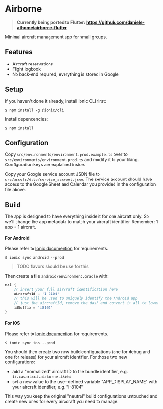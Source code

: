 Airborne
========

> **Currently being ported to Flutter: https://github.com/daniele-athome/airborne-flutter**

Minimal aircraft management app for small groups.

## Features

* Aircraft reservations
* Flight logbook
* No back-end required, everything is stored in Google

## Setup

If you haven't done it already, install Ionic CLI first:

```shell
$ npm install -g @ionic/cli
```

Install dependencies:

```shell
$ npm install
```

## Configuration

Copy `src/environments/environment.prod.example.ts` over to `src/environments/environment.prod.ts` and modify it
to your liking. Configuration keys are explained inside.

Copy your Google service account JSON file to `src/assets/data/service_account.json`. The service account should
have access to the Google Sheet and Calendar you provided in the configuration file above.

## Build

The app is designed to have everything inside it for one aircraft only.
So we'll change the app metadata to match your aircraft identifier.
Remember: 1 app = 1 aircraft.

#### For Android

Please refer to [Ionic documention](https://capacitorjs.com/docs/getting-started/dependencies#android-development)
for requirements.

```shell
$ ionic sync android --prod
```

> TODO flavors should be use for this

Then create a file `android/environment.gradle` with:

```groovy
ext {
    // insert your full aircraft identification here
    aircraftId = 'I-8104'
    // this will be used to uniquely identify the Android app
    // just the aircraftId, remove the dash and convert it all to lower case
    idSuffix = 'i8104'
}
```

#### For iOS

Please refer to [Ionic documention](https://capacitorjs.com/docs/getting-started/dependencies#ios-development)
for requirements.

```shell
$ ionic sync ios --prod
```

You should then create two new build configurations (one for debug and one for release) for your aircraft identifier.
For those two new configurations:

* add a "normalized" aircraft ID to the bundle identifier, e.g. `it.casaricci.airborne.i8104`
* set a new value to the user-defined variable "APP_DISPLAY_NAME" with your aircraft identifier, e.g. "I-8104"

This way you keep the original "neutral" build configurations untouched
and create new ones for every airacraft you need to manage.
